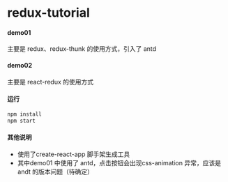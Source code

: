 # redux-tutorial

#### demo01 
主要是 redux、redux-thunk 的使用方式，引入了 antd

#### demo02
主要是 react-redux 的使用方式

#### 运行
```js
npm install
npm start
```

#### 其他说明
- 使用了create-react-app 脚手架生成工具
- 其中demo01 中使用了 antd，点击按钮会出现css-animation 异常，应该是 andt 的版本问题（待确定）
